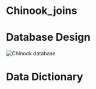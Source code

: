 # Chinook_joins
 
# Database Design


![Chinook database](https://github.com/user-attachments/assets/a39d20d1-3218-40a2-902e-c57139088eca)

# Data Dictionary
